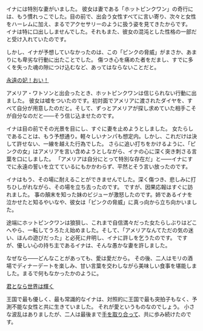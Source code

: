 <!-- title: 永遠の妃 -->
<!-- relationship: Marriage -->

イナには特別な妻がいました。
彼女は妻である「ホットピンクワン」の奇行には、もう慣れっこでした。目の前で、出会う女性すべてに言い寄り、次々と女性をハーレムに加え、まるでアクセサリーのように扱う姿を見てきたからです。
イナは特に口出ししませんでした。それもまた、彼女の混沌とした性格の一部だと受け入れていたのです。

しかし、イナが予想していなかったのは、この「ピンクの脅威」がまさか、あまりにも卑劣な行動に出たことでした。
傷つき心を痛めた者をだまし、すでに多くを失った魂の隙につけ込むなど、あってはならないことだと。

[永遠の妃！おい！](#embed:https://www.youtube.com/live/NdWqpuyH0Zg?feature=shared&t=5210)

アメリア・ワトソンと出会ったとき、ホットピンクワンは信じられない行動に出ました。
彼女は嘘をついたのです。初対面でアメリアに渡されたダイヤを、すべて自分が用意したのだと。そして、ずっとアメリアが探し求めていた相手こそが自分なのだと――そう信じ込ませたのです。

イナは目の前でその光景を目にし、すぐに妻を止めようとしました。
女たらしであることは、もう予想通り。軽々しいナンパも想定内。しかし、これだけは決して許せない、一線を越えた行為でした。
さらに追い打ちをかけるように、「ピンクの女」はアメリアを言い含めようとしながら、イナの心に深く突き刺さる言葉を口にしました。
「アメリアは自分にとって特別な存在だ」と――イナにすでに永遠の誓いを立てているにもかかわらず、平然とそう言い放ったのです。

イナはもう、その場に耐えることができませんでした。深く傷つき、悲しみに打ちひしがれながら、その場を立ち去ったのです。
ですが、因果応報はすぐに訪れました。
事の顛末を知った妹のビジューが激怒したのです。姉であるイナを泣かせたと知るやいなや、彼女は「ピンクの脅威」に真っ向から立ち向かいました。

途端にホットピンクワンは狼狽し、これまで自信満々だった女たらしぶりはどこへやら、一転してうろたえ始めました。そして、「アメリアなんてただの気の迷い、ほんの遊びだった」と必死に弁明し、イナに許しを乞うたのです。
ですが、優しい心の持ち主であるイナは、そんな愚かな妻を許しました。

なぜなら――どんなことがあっても、愛は愛だから。
その後、二人はモリの酒場でディナーデートを楽しみ、甘い言葉を交わしながら美味しい食事を堪能しました。まるで何もなかったかのように。

[君となら世界は輝く](#embed:https://www.youtube.com/live/NdWqpuyH0Zg?feature=shared&t=5981)

王国で最も優しく、最も常識的なイナは、対照的に王国で最も突拍子もなく、予測不能な女性と共に生きていました。
それが愛というものなのでしょう。
小さな波乱はありましたが、二人は最後まで[手を取り合って](https://www.youtube.com/live/NdWqpuyH0Zg?feature=shared&t=9492)、共に歩み続けたのです。